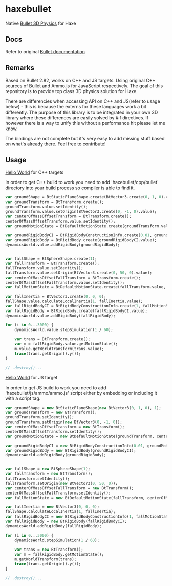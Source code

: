# haxebullet

Native [Bullet 3D Physics](http://bulletphysics.org/) for Haxe

## Docs
Refer to original [Bullet documentation](http://bulletphysics.org/mediawiki-1.5.8/index.php/Main_Page)

## Remarks
Based on Bullet 2.82, works on C++ and JS targets. Using original C++ sources of Bullet and Ammo.js for JavaScript respectively. The goal of this repository is to provide top class 3D physics solution for Haxe.

There are differencies when accessing API on C++ and JS(refer to usage below) - this is because the externs for these languages work a bit differently. The purpose of this library is to be integrated in your own 3D library where these differences are easily solved by #if directives. If however there is a way to unify this without a performance hit please let me know.

The bindings are not complete but it's very easy to add missing stuff based on what's already there. Feel free to contribute!

## Usage

[Hello World](http://bulletphysics.org/mediawiki-1.5.8/index.php/Hello_World) for C++ targets

In order to get C++ build to work you need to add 'haxebullet/cpp/bullet' directory into your build process so compiler is able to find it.

``` hx
var groundShape = BtStaticPlaneShape.create(BtVector3.create(0, 1, 0).value, 1);
var groundTransform = BtTransform.create();
groundTransform.value.setIdentity();
groundTransform.value.setOrigin(BtVector3.create(0, -1, 0).value);
var centerOfMassOffsetTransform = BtTransform.create();
centerOfMassOffsetTransform.value.setIdentity();
var groundMotionState = BtDefaultMotionState.create(groundTransform.value, centerOfMassOffsetTransform.value);

var groundRigidBodyCI = BtRigidBodyConstructionInfo.create(0.01, groundMotionState, groundShape, BtVector3.create(0, 0, 0).value);
var groundRigidBody = BtRigidBody.create(groundRigidBodyCI.value);
dynamicsWorld.value.addRigidBody(groundRigidBody);


var fallShape = BtSphereShape.create(1);
var fallTransform = BtTransform.create();
fallTransform.value.setIdentity();
fallTransform.value.setOrigin(BtVector3.create(0, 50, 0).value);
var centerOfMassOffsetFallTransform = BtTransform.create();
centerOfMassOffsetFallTransform.value.setIdentity();
var fallMotionState = BtDefaultMotionState.create(fallTransform.value, centerOfMassOffsetFallTransform.value);

var fallInertia = BtVector3.create(0, 0, 0);
fallShape.value.calculateLocalInertia(1, fallInertia.value);
var fallRigidBodyCI = BtRigidBodyConstructionInfo.create(1, fallMotionState, fallShape, fallInertia.value);
var fallRigidBody = BtRigidBody.create(fallRigidBodyCI.value);
dynamicsWorld.value.addRigidBody(fallRigidBody);

for (i in 0...3000) {
	dynamicsWorld.value.stepSimulation(1 / 60);
	
	var trans = BtTransform.create();
	var m = fallRigidBody.value.getMotionState();
	m.value.getWorldTransform(trans.value);
	trace(trans.getOrigin().y());
}

// .destroy()...
```

[Hello World](http://bulletphysics.org/mediawiki-1.5.8/index.php/Hello_World) for JS target

In order to get JS build to work you need to add 'haxebullet/js/ammo/ammo.js' script either by embedding or including it with a script tag.

``` hx
var groundShape = new BtStaticPlaneShape(new BtVector3(0, 1, 0), 1);
var groundTransform = new BtTransform();
groundTransform.setIdentity();
groundTransform.setOrigin(new BtVector3(0, -1, 0));
var centerOfMassOffsetTransform = new BtTransform();
centerOfMassOffsetTransform.setIdentity();
var groundMotionState = new BtDefaultMotionState(groundTransform, centerOfMassOffsetTransform);

var groundRigidBodyCI = new BtRigidBodyConstructionInfo(0.01, groundMotionState, groundShape, BtVector3.create(0, 0, 0));
var groundRigidBody = new BtRigidBody(groundRigidBodyCI);
dynamicsWorld.addRigidBody(groundRigidBody);


var fallShape = new BtSphereShape(1);
var fallTransform = new BtTransform();
fallTransform.setIdentity();
fallTransform.setOrigin(new BtVector3(0, 50, 0));
var centerOfMassOffsetFallTransform = new BtTransform();
centerOfMassOffsetFallTransform.setIdentity();
var fallMotionState = new BtDefaultMotionState(fallTransform, centerOfMassOffsetFallTransform);

var fallInertia = new BtVector3(0, 0, 0);
fallShape.calculateLocalInertia(1, fallInertia);
var fallRigidBodyCI = new BtRigidBodyConstructionInfo(1, fallMotionState, fallShape, fallInertia);
var fallRigidBody = new BtRigidBody(fallRigidBodyCI);
dynamicsWorld.addRigidBody(fallRigidBody);

for (i in 0...3000) {
	dynamicsWorld.stepSimulation(1 / 60);
	
	var trans = new BtTransform();
	var m = fallRigidBody.getMotionState();
	m.getWorldTransform(trans);
	trace(trans.getOrigin().y());
}

// .destroy()...
```
